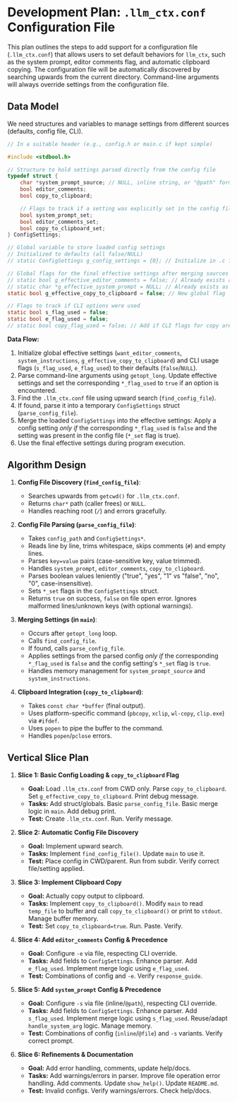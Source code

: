# Development Plan: `.llm_ctx.conf` Configuration File

This plan outlines the steps to add support for a configuration file (`.llm_ctx.conf`) that allows users to set default behaviors for `llm_ctx`, such as the system prompt, editor comments flag, and automatic clipboard copying. The configuration file will be automatically discovered by searching upwards from the current directory. Command-line arguments will always override settings from the configuration file.

## Data Model

We need structures and variables to manage settings from different sources (defaults, config file, CLI).

```c
// In a suitable header (e.g., config.h or main.c if kept simple)

#include <stdbool.h>

// Structure to hold settings parsed directly from the config file
typedef struct {
    char *system_prompt_source; // NULL, inline string, or "@path" format
    bool editor_comments;
    bool copy_to_clipboard;

    // Flags to track if a setting was explicitly set in the config file
    bool system_prompt_set;
    bool editor_comments_set;
    bool copy_to_clipboard_set;
} ConfigSettings;

// Global variable to store loaded config settings
// Initialized to defaults (all false/NULL)
// static ConfigSettings g_config_settings = {0}; // Initialize in .c file

// Global flags for the final effective settings after merging sources
// static bool g_effective_editor_comments = false; // Already exists as want_editor_comments
// static char *g_effective_system_prompt = NULL; // Already exists as system_instructions
static bool g_effective_copy_to_clipboard = false; // New global flag

// Flags to track if CLI options were used
static bool s_flag_used = false;
static bool e_flag_used = false;
// static bool copy_flag_used = false; // Add if CLI flags for copy are introduced

```

**Data Flow:**

1.  Initialize global effective settings (`want_editor_comments`, `system_instructions`, `g_effective_copy_to_clipboard`) and CLI usage flags (`s_flag_used`, `e_flag_used`) to their defaults (`false`/`NULL`).
2.  Parse command-line arguments using `getopt_long`. Update effective settings and set the corresponding `*_flag_used` to `true` if an option is encountered.
3.  Find the `.llm_ctx.conf` file using upward search (`find_config_file`).
4.  If found, parse it into a temporary `ConfigSettings` struct (`parse_config_file`).
5.  Merge the loaded `ConfigSettings` into the effective settings: Apply a config setting *only if* the corresponding `*_flag_used` is `false` and the setting was present in the config file (`*_set` flag is true).
6.  Use the final effective settings during program execution.

## Algorithm Design

1.  **Config File Discovery (`find_config_file`)**:
    *   Searches upwards from `getcwd()` for `.llm_ctx.conf`.
    *   Returns `char*` path (caller frees) or `NULL`.
    *   Handles reaching root (`/`) and errors gracefully.

2.  **Config File Parsing (`parse_config_file`)**:
    *   Takes `config_path` and `ConfigSettings*`.
    *   Reads line by line, trims whitespace, skips comments (`#`) and empty lines.
    *   Parses `key=value` pairs (case-sensitive key, value trimmed).
    *   Handles `system_prompt`, `editor_comments`, `copy_to_clipboard`.
    *   Parses boolean values leniently ("true", "yes", "1" vs "false", "no", "0", case-insensitive).
    *   Sets `*_set` flags in the `ConfigSettings` struct.
    *   Returns `true` on success, `false` on file open error. Ignores malformed lines/unknown keys (with optional warnings).

3.  **Merging Settings (in `main`)**:
    *   Occurs after `getopt_long` loop.
    *   Calls `find_config_file`.
    *   If found, calls `parse_config_file`.
    *   Applies settings from the parsed config *only if* the corresponding `*_flag_used` is `false` and the config setting's `*_set` flag is `true`.
    *   Handles memory management for `system_prompt_source` and `system_instructions`.

4.  **Clipboard Integration (`copy_to_clipboard`)**:
    *   Takes `const char *buffer` (final output).
    *   Uses platform-specific command (`pbcopy`, `xclip`, `wl-copy`, `clip.exe`) via `#ifdef`.
    *   Uses `popen` to pipe the buffer to the command.
    *   Handles `popen`/`pclose` errors.

## Vertical Slice Plan

1.  **Slice 1: Basic Config Loading & `copy_to_clipboard` Flag**
    *   **Goal:** Load `.llm_ctx.conf` from CWD only. Parse `copy_to_clipboard`. Set `g_effective_copy_to_clipboard`. Print debug message.
    *   **Tasks:** Add struct/globals. Basic `parse_config_file`. Basic merge logic in `main`. Add debug print.
    *   **Test:** Create `.llm_ctx.conf`. Run. Verify message.

2.  **Slice 2: Automatic Config File Discovery**
    *   **Goal:** Implement upward search.
    *   **Tasks:** Implement `find_config_file()`. Update `main` to use it.
    *   **Test:** Place config in CWD/parent. Run from subdir. Verify correct file/setting applied.

3.  **Slice 3: Implement Clipboard Copy**
    *   **Goal:** Actually copy output to clipboard.
    *   **Tasks:** Implement `copy_to_clipboard()`. Modify `main` to read `temp_file` to buffer and call `copy_to_clipboard()` or print to `stdout`. Manage buffer memory.
    *   **Test:** Set `copy_to_clipboard=true`. Run. Paste. Verify.

4.  **Slice 4: Add `editor_comments` Config & Precedence**
    *   **Goal:** Configure `-e` via file, respecting CLI override.
    *   **Tasks:** Add fields to `ConfigSettings`. Enhance parser. Add `e_flag_used`. Implement merge logic using `e_flag_used`.
    *   **Test:** Combinations of config and `-e`. Verify `response_guide`.

5.  **Slice 5: Add `system_prompt` Config & Precedence**
    *   **Goal:** Configure `-s` via file (inline/`@path`), respecting CLI override.
    *   **Tasks:** Add fields to `ConfigSettings`. Enhance parser. Add `s_flag_used`. Implement merge logic using `s_flag_used`. Reuse/adapt `handle_system_arg` logic. Manage memory.
    *   **Test:** Combinations of config (`inline`/`@file`) and `-s` variants. Verify correct prompt.

6.  **Slice 6: Refinements & Documentation**
    *   **Goal:** Add error handling, comments, update help/docs.
    *   **Tasks:** Add warnings/errors in parser. Improve file operation error handling. Add comments. Update `show_help()`. Update `README.md`.
    *   **Test:** Invalid configs. Verify warnings/errors. Check help/docs.


